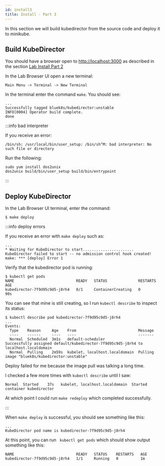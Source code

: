 ```yaml
---
id: install3
title: Install - Part 3
---
```


In this section we will build kubedirector from the source code and deploy it to minikube.

## Build KubeDirector

You should have a browser open to [http://localhost:3000](http://localhost:3000) 
as described in the section [Lab Install Part 2](lab/install2.md#test-minikube)

In the Lab Browser UI open a new terminal:

`Main Menu -> Terminal -> New Terminal`

In the terminal enter the command `make`.  You should see:

```
...
Successfully tagged bluek8s/kubedirector:unstable
INFO[0004] Operator build complete.                     
done
```

:::info bad interpreter

If you receive an error:

```
/bin/sh: /usr/local/bin/user_setup: /bin/sh^M: bad interpreter: No such file or directory
```
Run the following:
```
sudo yum install dos2unix
dos2unix build/bin/user_setup build/bin/entrypoint
```
:::

## Deploy KubeDirector

In the Lab Browser UI terminal, enter the command:

```
$ make deploy
```

:::info deploy errors

If you receive an error with `make deploy` such as:

```
...
* Waiting for KubeDirector to start.......................
KubeDirector failed to start -- no admission control hook created!
make: *** [deploy] Error 1
```

Verify that the kubedirector pod is running:

```
$ kubectl get pods
NAME                            READY   STATUS              RESTARTS   AGE
kubedirector-7f9d95c9d5-j8rh4   0/1     ContainerCreating   0          90s
```

You can see that mine is still creating, so I run `kubectl describe` to inspect its status:

```
$ kubectl describe pod kubedirector-7f9d95c9d5-j8rh4 
...
Events:
  Type    Reason     Age    From                            Message
  ----    ------     ----   ----                            -------
  Normal  Scheduled  3m1s   default-scheduler               Successfully assigned default/kubedirector-7f9d95c9d5-j8rh4 to localhost.localdomain
  Normal  Pulling    2m59s  kubelet, localhost.localdomain  Pulling image "bluek8s/kubedirector:unstable"
```

Deploy failed for me because the image pull was talking a long time. 

I checked a few more times with `kubectl describe` until I saw:

```
Normal  Started    37s   kubelet, localhost.localdomain  Started container kubedirector
```

At which point I could run `make redeploy` which completed successfully.

:::



When `make deploy` is successful, you should see something like this:

```
...
KubeDirector pod name is kubedirector-7f9d95c9d5-j8rh4
```

At this point, you  can  run ` kubectl get pods` which should show output something like this:

```
NAME                            READY   STATUS    RESTARTS   AGE
kubedirector-7f9d95c9d5-j8rh4   1/1     Running   0          1m
```
